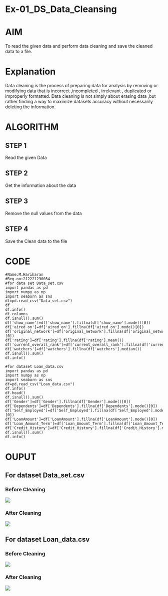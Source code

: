 # Ex-01_DS_Data_Cleansing
# AIM
To read the given data and perform data cleaning and save the cleaned data to a file.

# Explanation
Data cleaning is the process of preparing data for analysis by removing or modifying data that is incorrect ,incompleted , irrelevant , duplicated or improperly formatted. Data cleaning is not simply about erasing data ,but rather finding a way to maximize datasets accuracy without necessarily deleting the information.

# ALGORITHM
## STEP 1
Read the given Data

## STEP 2
Get the information about the data

## STEP 3
Remove the null values from the data

## STEP 4
Save the Clean data to the file

# CODE
~~~
#Name:M.Hariharan
#Reg.no:212221230034
#for data set Data_set.csv
import pandas as pd
import numpy as np
import seaborn as sns
df=pd.read_csv("Data_set.csv")
df
df.info()
df.columns
df.isnull().sum()
df['show_name']=df['show_name'].fillna(df['show_name'].mode()[0])  
df['aired_on']=df['aired_on'].fillna(df['aired_on'].mode()[0])
df['original_network']=df['original_network'].fillna(df['original_network'].mode()[0])
df['rating']=df['rating'].fillna(df['rating'].mean())   
df['current_overall_rank']=df['current_overall_rank'].fillna(df['current_overall_rank'].mean())
df['watchers']=df['watchers'].fillna(df['watchers'].median())
df.isnull().sum()
df.info()
~~~

~~~
#for dataset Loan_data.csv
import pandas as pd
import numpy as np
import seaborn as sns
df=pd.read_csv("Loan_data.csv")
df.info()
df.head()
df.isnull().sum()
df['Gender']=df['Gender'].fillna(df['Gender'].mode()[0])
df['Dependents']=df['Dependents'].fillna(df['Dependents'].mode()[0])
df['Self_Employed']=df['Self_Employed'].fillna(df['Self_Employed'].mode()[0])
df['LoanAmount']=df['LoanAmount'].fillna(df['LoanAmount'].mode()[0])
df['Loan_Amount_Term']=df['Loan_Amount_Term'].fillna(df['Loan_Amount_Term'].median())
df['Credit_History']=df['Credit_History'].fillna(df['Credit_History'].median())
df.isnull().sum()
df.info()
~~~
# OUPUT
## For dataset Data_set.csv
### Before Cleaning
![](1.jpg)
### After Cleaning
![](2.jpg)

## For dataset Loan_data.csv
### Before Cleaning
![](3.jpg)
### After Cleaning
![](4.jpg)